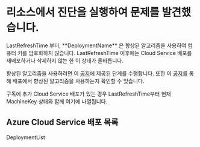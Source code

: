 <properties
    pageTitle="CloudServices RCA"
    description="Conclusión de actualización de la clave de máquina"
    infoBubbleText="Se ha encontrado información relacionada con el estado de la clave de máquina. Consulte los detalles de la derecha."
    service="microsoft.classiccompute"
    resource="domainnames"
    authors="mmccrory"
    displayOrder=""
    articleId="MachineKey_NeedsMitigation"
    diagnosticScenario="MachineKeyUpdates"
    selfHelpType="rca"
    supportTopicIds=""
    resourceTags=""
    productPesIds="13185"
    cloudEnvironments="public"
/>
# <a name="we-ran-diagnostics-on-your-resource-and-found-an-issue"></a>리소스에서 진단을 실행하여 문제를 발견했습니다.

<!--$LastRefreshTime-->LastRefreshTime<!--/$LastRefreshTime--> 부터, **<!--$DeploymentName-->DeploymentName<!--/$DeploymentName-->** 은 향상된 알고리즘을 사용하여 컴퓨터 키를 암호화하지 않습니다. <!--$LastRefreshTime-->LastRefreshTime<!--/$LastRefreshTime--> 이후에는 Cloud Service 배포를 재배포하거나 삭제하지 않는 한 이 상태가 올바릅니다.

향상된 알고리즘을 사용하려면 이 [공지](https://aka.ms/azuremachinekeyinfo)에 제공된 단계를 수행합니다. 또한 이 [공지](https://aka.ms/azuremachinekeyinfo)를 통해 배포에서 향상된 알고리즘을 사용하는지 확인할 수 있습니다.

구독에 추가 Cloud Service 배포가 있는 경우 <!--$LastRefreshTime-->LastRefreshTime<!--/$LastRefreshTime-->부터 현재 MachineKey 상태와 함께 여기에 나열됩니다.
## <a name="list-of-azure-cloud-service-deployments"></a>Azure Cloud Service 배포 목록
<!--$DeploymentList-->DeploymentList<!--/$DeploymentList--> 
